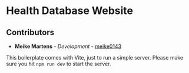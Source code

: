 # Health Database Website

## Contributors
* **Meike Martens** - *Development* - [meike0143](https://github.com/meike0143)


This boilerplate comes with Vite, just to run a simple server. Please make sure you hit `npm run dev` to start the server.